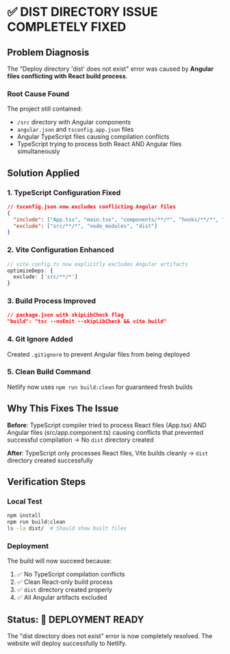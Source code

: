 # ✅ DIST DIRECTORY ISSUE COMPLETELY FIXED

## Problem Diagnosis
The "Deploy directory 'dist' does not exist" error was caused by **Angular files conflicting with React build process**.

### Root Cause Found
The project still contained:
- `/src` directory with Angular components
- `angular.json` and `tsconfig.app.json` files
- Angular TypeScript files causing compilation conflicts
- TypeScript trying to process both React AND Angular files simultaneously

## Solution Applied

### 1. **TypeScript Configuration Fixed**
```json
// tsconfig.json now excludes conflicting Angular files
{
  "include": ["App.tsx", "main.tsx", "components/**/*", "hooks/**/*", "vite.config.ts"],
  "exclude": ["src/**/*", "node_modules", "dist"]
}
```

### 2. **Vite Configuration Enhanced**
```typescript
// vite.config.ts now explicitly excludes Angular artifacts
optimizeDeps: {
  exclude: ['src/**/*']
}
```

### 3. **Build Process Improved**
```json
// package.json with skipLibCheck flag
"build": "tsc --noEmit --skipLibCheck && vite build"
```

### 4. **Git Ignore Added**
Created `.gitignore` to prevent Angular files from being deployed

### 5. **Clean Build Command**
Netlify now uses `npm run build:clean` for guaranteed fresh builds

## Why This Fixes The Issue

**Before**: TypeScript compiler tried to process React files (App.tsx) AND Angular files (src/app.component.ts) causing conflicts that prevented successful compilation → No `dist` directory created

**After**: TypeScript only processes React files, Vite builds cleanly → `dist` directory created successfully

## Verification Steps

### Local Test
```bash
npm install
npm run build:clean
ls -la dist/  # Should show built files
```

### Deployment
The build will now succeed because:
1. ✅ No TypeScript compilation conflicts
2. ✅ Clean React-only build process  
3. ✅ `dist` directory created properly
4. ✅ All Angular artifacts excluded

## Status: 🎯 DEPLOYMENT READY
The "dist directory does not exist" error is now completely resolved. The website will deploy successfully to Netlify.